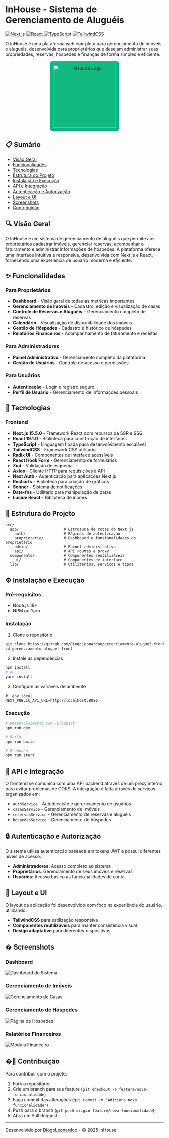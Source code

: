 # InHouse - Sistema de Gerenciamento de Aluguéis

[![Next.js](https://img.shields.io/badge/Next.js-15.5.0-black)](https://nextjs.org/)
[![React](https://img.shields.io/badge/React-19.1.0-blue)](https://react.dev/)
[![TypeScript](https://img.shields.io/badge/TypeScript-5-blue)](https://www.typescriptlang.org/)
[![TailwindCSS](https://img.shields.io/badge/TailwindCSS-4-06B6D4)](https://tailwindcss.com/)

O InHouse é uma plataforma web completa para gerenciamento de imóveis e aluguéis, desenvolvida para proprietários que desejam administrar suas propriedades, reservas, hóspedes e finanças de forma simples e eficiente.

<div align="center">
  <img src="public/images/inhouse-logo.png" alt="InHouse Logo" width="200" style="background-color: #11B981; padding: 10px; border-radius: 8px;"/>
</div>

## 📋 Sumário

- [Visão Geral](#visão-geral)
- [Funcionalidades](#funcionalidades)
- [Tecnologias](#tecnologias)
- [Estrutura do Projeto](#estrutura-do-projeto)
- [Instalação e Execução](#instalação-e-execução)
- [API e Integração](#api-e-integração)
- [Autenticação e Autorização](#autenticação-e-autorização)
- [Layout e UI](#layout-e-ui)
- [Screenshots](#screenshots)
- [Contribuição](#contribuição)

## 🔍 Visão Geral

O InHouse é um sistema de gerenciamento de aluguéis que permite aos proprietários cadastrar imóveis, gerenciar reservas, acompanhar o faturamento e administrar informações de hóspedes. A plataforma oferece uma interface intuitiva e responsiva, desenvolvida com Next.js e React, fornecendo uma experiência de usuário moderna e eficiente.

## ✨ Funcionalidades

### Para Proprietários
- **Dashboard** - Visão geral de todas as métricas importantes
- **Gerenciamento de Imóveis** - Cadastro, edição e visualização de casas
- **Controle de Reservas e Aluguéis** - Gerenciamento completo de reservas
- **Calendário** - Visualização de disponibilidade dos imóveis
- **Gestão de Hóspedes** - Cadastro e histórico de hóspedes
- **Relatórios Financeiros** - Acompanhamento de faturamento e receitas

### Para Administradores
- **Painel Administrativo** - Gerenciamento completo da plataforma
- **Gestão de Usuários** - Controle de acesso e permissões

### Para Usuários
- **Autenticação** - Login e registro seguro
- **Perfil de Usuário** - Gerenciamento de informações pessoais

## 🚀 Tecnologias

### Frontend
- **Next.js 15.5.0** - Framework React com recursos de SSR e SSG
- **React 19.1.0** - Biblioteca para construção de interfaces
- **TypeScript** - Linguagem tipada para desenvolvimento escalável
- **TailwindCSS** - Framework CSS utilitário
- **Radix UI** - Componentes de interface acessíveis
- **React Hook Form** - Gerenciamento de formulários
- **Zod** - Validação de esquema
- **Axios** - Cliente HTTP para requisições à API
- **Next Auth** - Autenticação para aplicações Next.js
- **Recharts** - Biblioteca para criação de gráficos
- **Sonner** - Sistema de notificações
- **Date-fns** - Utilitário para manipulação de datas
- **Lucide React** - Biblioteca de ícones

## 📁 Estrutura do Projeto

```
src/
  app/                    # Estrutura de rotas do Next.js
    auth/                 # Páginas de autenticação
    proprietario/         # Dashboard e funcionalidades do proprietário
    admin/                # Painel administrativo
    api/                  # API routes e proxy
  components/             # Componentes reutilizáveis
    ui/                   # Componentes de interface
  lib/                    # Utilitários, serviços e tipos
```

## ⚙️ Instalação e Execução

### Pré-requisitos

- Node.js 18+
- NPM ou Yarn

### Instalação

1. Clone o repositório
```bash
git clone https://github.com/DiogoLeonardoo/gerenciamento-aluguel-front.git
cd gerenciamento-aluguel-front
```

2. Instale as dependências
```bash
npm install
# ou
yarn install
```

3. Configure as variáveis de ambiente
```
# .env.local
NEXT_PUBLIC_API_URL=http://localhost:8080
```

### Execução

```bash
# Desenvolvimento com Turbopack
npm run dev

# Build
npm run build

# Produção
npm run start
```

## 🔌 API e Integração

O frontend se comunica com uma API backend através de um proxy interno para evitar problemas de CORS. A integração é feita através de serviços organizados em:

- `authService` - Autenticação e gerenciamento de usuários
- `casasService` - Gerenciamento de imóveis
- `reservasService` - Gerenciamento de reservas e aluguéis
- `hospedesService` - Gerenciamento de hóspedes

## 🔒 Autenticação e Autorização

O sistema utiliza autenticação baseada em tokens JWT e possui diferentes níveis de acesso:
- **Administradores**: Acesso completo ao sistema
- **Proprietários**: Gerenciamento de seus imóveis e reservas
- **Usuários**: Acesso básico às funcionalidades de conta

## 🎨 Layout e UI

O layout da aplicação foi desenvolvido com foco na experiência do usuário, utilizando:
- **TailwindCSS** para estilização responsiva
- **Componentes reutilizáveis** para manter consistência visual
- **Design adaptativo** para diferentes dispositivos

## � Screenshots

### Dashboard
![Dashboard do Sistema](public/dashboard-inhouse.png)

### Gerenciamento de Imóveis
![Gerenciamento de Casas](public/houses.jpg)

### Gerenciamento de Hóspedes
![Página de Hóspedes](public/hospedes.png)

### Relatórios Financeiros
![Módulo Financeiro](public/financeiro.png)

## �👥 Contribuição

Para contribuir com o projeto:

1. Fork o repositório
2. Crie um branch para sua feature (`git checkout -b feature/nova-funcionalidade`)
3. Faça commit das alterações (`git commit -m 'Adiciona nova funcionalidade'`)
4. Push para o branch (`git push origin feature/nova-funcionalidade`)
5. Abra um Pull Request

---

Desenvolvido por [DiogoLeonardoo](https://github.com/DiogoLeonardoo) - © 2025 InHouse
